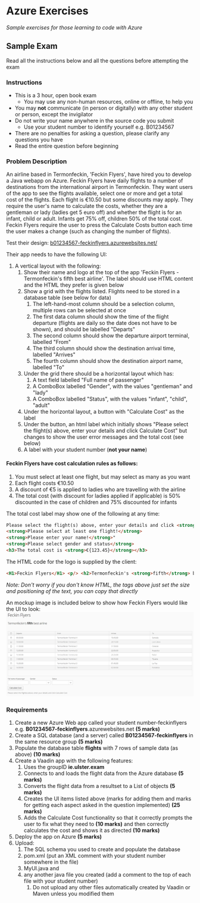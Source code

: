# Azure Exercises
*Sample exercises for those learning to code with Azure*

## Sample Exam
Read all the instructions below and all the questions before attempting the exam

### Instructions
* This is a 3 hour, open book exam
    * You may use any non-human resources, online or offline, to help you
* You may **not** communicate (in person or digitally) with any other student or person, except the invigilator 
* Do not write your name anywhere in the source code you submit
    * Use your student number to identify yourself e.g. B01234567
* There are no penalties for asking a question, please clarify any questions you have
* Read the entire question before beginning

### Problem Description
An airline based in Termonfeckin, 'Feckin Flyers', have hired you to develop a Java webapp on Azure. 
Feckin Flyers have daily flights to a number of destinations from the international airport in Termonfeckin.
They want users of the app to see the flights available, select one or more and get a total cost of the flights. Each flight is €10.50 but some discounts may apply.
They require the user's name to calculate the costs, whether they are a gentleman or lady (ladies get 5 euro off) and whether the flight is for an infant, child or adult. Infants get 75% off, children 50% of the total cost. Feckin Flyers require the user to press the Calculate Costs button each time the user makes a change (such as changing the number of flights).

Test their design: [b01234567-feckinflyers.azurewebsites.net/](https://b01234567-feckinflyers.azurewebsites.net/) 
  
Their app needs to have the following UI:
1. A vertical layout with the following:
    1. Show their name and logo at the top of the app 'Feckin Flyers - Termonfeckin's fifth best airline'.  The label should use HTML content and the HTML they prefer is given below
    2. Show a grid with the flights listed. Flights need to be stored in a database table (see below for data)
        1. The left-hand-most column should be a selection column, multiple rows can be selected at once
        2. The first data column should show the time of the flight departure (flights are daily so the date does not have to be shown), and should be labelled "Departs"
        3. The second column should show the departure airport terminal, labelled "From"
        4. The third column should show the destination arrival time, labelled "Arrives"
        5. The fourth column should show the destination airport name, labelled "To"
    3. Under the grid there should be a horizontal layout which has:
        1. A text field labelled "Full name of passenger"
        2. A ComboBox labelled "Gender", with the values "gentleman" and "lady"
        3. A ComboBox labelled "Status", with the values "infant", "child", "adult"
    4. Under the horizontal layout, a button with "Calculate Cost" as the label
    5. Under the button, an html label which initially shows "Please select the flight(s) above, enter your details and click Calculate Cost" but changes to show the user error messages and the total cost (see below)
    6. A label with your student number (**not your name**)

#### Feckin Flyers have cost calculation rules as follows:
1. You must select at least one flight, but may select as many as you want
2. Each flight costs €10.50
3. A discount of €5 is applied to ladies who are travelling with the airline
4. The total cost (with discount for ladies applied if applicable) is 50% discounted in the case of children and 75% discounted for infants  
    
The total cost label may show one of the following at any time:
```html
Please select the flight(s) above, enter your details and click <strong>Calculate Cost</strong>
<strong>Please select at least one flight!</strong>
<strong>Please enter your name!</strong>"
<strong>Please select gender and status</strong>
<h3>The total cost is <strong>€{123.45}</strong></h3>
```
The HTML code for the logo is supplied by the client:
```html
<H1>Feckin Flyers</H1> <p/> <h2>Termonfeckin's <strong>fifth</strong> best airline</h2><br>
```
*Note: Don't worry if you don't know HTML, the tags above just set the size and positioning of the text, you can copy that directly*

 An mockup image is included below to show how Feckin Flyers would like the UI to look:
![The UI Mock-up](/images/ui.png)

### Requirements
1. Create a new Azure Web app called your student number-feckinflyers e.g. **B01234567-feckinflyers**.azurewebsites.net **(5 marks)**
2. Create a SQL database (and a server) called **B01234567-feckinflyers** in the same resource group **(5 marks)**
3. Populate the database table **flights** with 7 rows of sample data (as above) **(10 marks)**
4. Create a Vaadin app with the following features:
    1. Uses the groupID **ie.ulster.exam**
    2. Connects to and loads the flight data from the Azure database **(5 marks)**
    3. Converts the flight data from a resultset to a List of objects **(5 marks)**
    4. Creates the UI items listed above (marks for adding them and marks for getting each aspect asked in the question implemented) **(25 marks)**
    5. Adds the Calculate Cost functionality so that it correctly prompts the user to fix what they need to **(10 marks)** and then correctly calculates the cost and shows it as directed **(10 marks)**
5. Deploy the app on Azure **(5 marks)**
6. Upload: 
    1. The SQL schema you used to create and populate the database 
    2. pom.xml (put an XML comment with your student number somewhere in the file)
    3. MyUI.java and 
    4. any another java file you created (add a comment to the top of each file with your student number) 
        1. Do not upload any other files automatically created by Vaadin or Maven unless you modified them





